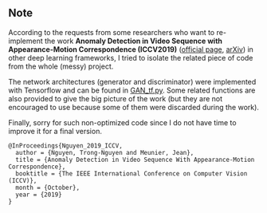 ## Note
According to the requests from some researchers who want to re-implement the work **Anomaly Detection in Video Sequence with Appearance-Motion Correspondence (ICCV2019)** ([official page](http://openaccess.thecvf.com/content_ICCV_2019/html/Nguyen_Anomaly_Detection_in_Video_Sequence_With_Appearance-Motion_Correspondence_ICCV_2019_paper.html), [arXiv](https://arxiv.org/pdf/1908.06351.pdf)) in other deep learning frameworks, I tried to isolate the related piece of code from the whole (messy) project.

The network architectures (generator and discriminator) were implemented with Tensorflow and can be found in [GAN_tf.py](./GAN_tf.py). Some related functions are also provided to give the big picture of the work (but they are not encouraged to use because some of them were discarded during the work).

Finally, sorry for such non-optimized code since I do not have time to improve it for a final version.

```
@InProceedings{Nguyen_2019_ICCV,
  author = {Nguyen, Trong-Nguyen and Meunier, Jean},
  title = {Anomaly Detection in Video Sequence With Appearance-Motion Correspondence},
  booktitle = {The IEEE International Conference on Computer Vision (ICCV)},
  month = {October},
  year = {2019}
}
```
